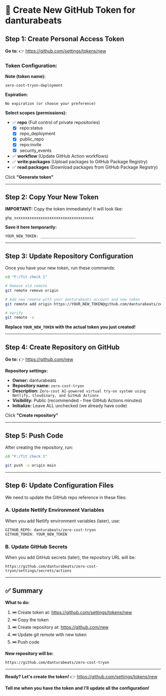 # 🔑 Create New GitHub Token for danturabeats

## Step 1: Create Personal Access Token

**Go to:** 👉 https://github.com/settings/tokens/new

### Token Configuration:

**Note (token name):**
```
zero-cost-tryon-deployment
```

**Expiration:**
```
No expiration (or choose your preference)
```

**Select scopes (permissions):**
- ✅ **repo** (Full control of private repositories)
  - [x] repo:status
  - [x] repo_deployment
  - [x] public_repo
  - [x] repo:invite
  - [x] security_events
- ✅ **workflow** (Update GitHub Action workflows)
- ✅ **write:packages** (Upload packages to GitHub Package Registry)
- ✅ **read:packages** (Download packages from GitHub Package Registry)

Click **"Generate token"**

---

## Step 2: Copy Your New Token

**IMPORTANT:** Copy the token immediately! It will look like:
```
ghp_xxxxxxxxxxxxxxxxxxxxxxxxxxxxxxxxxxxx
```

**Save it here temporarily:**
```
YOUR_NEW_TOKEN: ___________________________________________
```

---

## Step 3: Update Repository Configuration

Once you have your new token, run these commands:

```bash
cd "F:/fit check 1"

# Remove old remote
git remote remove origin

# Add new remote with your danturabeats account and new token
git remote add origin https://YOUR_NEW_TOKEN@github.com/danturabeats/zero-cost-tryon.git

# Verify
git remote -v
```

**Replace `YOUR_NEW_TOKEN` with the actual token you just created!**

---

## Step 4: Create Repository on GitHub

**Go to:** 👉 https://github.com/new

**Repository settings:**
- **Owner:** danturabeats
- **Repository name:** `zero-cost-tryon`
- **Description:** `Zero-cost AI-powered virtual try-on system using Netlify, Cloudinary, and GitHub Actions`
- **Visibility:** Public (recommended - free GitHub Actions minutes)
- **Initialize:** Leave ALL unchecked (we already have code)

Click **"Create repository"**

---

## Step 5: Push Code

After creating the repository, run:

```bash
cd "F:/fit check 1"

git push -u origin main
```

---

## Step 6: Update Configuration Files

We need to update the GitHub repo reference in these files:

### A. Update Netlify Environment Variables

When you add Netlify environment variables (later), use:
```
GITHUB_REPO: danturabeats/zero-cost-tryon
GITHUB_TOKEN: YOUR_NEW_TOKEN
```

### B. Update GitHub Secrets

When you add GitHub secrets (later), the repository URL will be:
```
https://github.com/danturabeats/zero-cost-tryon/settings/secrets/actions
```

---

## ✅ Summary

**What to do:**
1. ⏭️ Create token at: https://github.com/settings/tokens/new
2. ⏭️ Copy the token
3. ⏭️ Create repository at: https://github.com/new
4. ⏭️ Update git remote with new token
5. ⏭️ Push code

**New repository will be:**
```
https://github.com/danturabeats/zero-cost-tryon
```

---

**Ready? Let's create the token!** 👉 https://github.com/settings/tokens/new

**Tell me when you have the token and I'll update all the configuration!**
